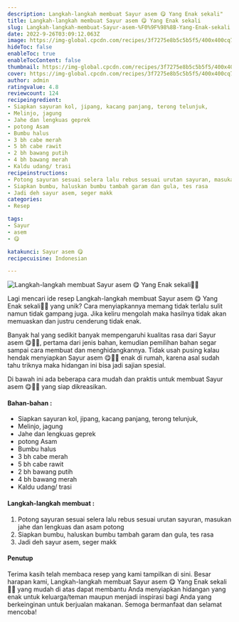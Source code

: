 ```yaml
---
description: Langkah-langkah membuat Sayur asem 😋 Yang Enak sekali"
title: Langkah-langkah membuat Sayur asem 😋 Yang Enak sekali
slug: Langkah-langkah-membuat-Sayur-asem-%F0%9F%98%8B-Yang-Enak-sekali
date: 2022-9-26T03:09:12.063Z
image: https://img-global.cpcdn.com/recipes/3f7275e8b5c5b5f5/400x400cq70/photo.jpg
hideToc: false
enableToc: true
enableTocContent: false
thumbnail: https://img-global.cpcdn.com/recipes/3f7275e8b5c5b5f5/400x400cq70/photo.jpg
cover: https://img-global.cpcdn.com/recipes/3f7275e8b5c5b5f5/400x400cq70/photo.jpg
author: admin
ratingvalue: 4.8
reviewcount: 124
recipeingredient:
- Siapkan sayuran kol, jipang, kacang panjang, terong telunjuk,
- Melinjo, jagung
- Jahe dan lengkuas geprek
- potong Asam
- Bumbu halus
- 3 bh cabe merah
- 5 bh cabe rawit
- 2 bh bawang putih
- 4 bh bawang merah
- Kaldu udang/ trasi
recipeinstructions:
- Potong sayuran sesuai selera lalu rebus sesuai urutan sayuran, masukan jahe dan lengkuas dan asam potong
- Siapkan bumbu, haluskan bumbu tambah garam dan gula, tes rasa
- Jadi deh sayur asem, seger makk
categories:
- Resep

tags:
- Sayur
- asem
- 😋

katakunci: Sayur asem 😋
recipecuisine: Indonesian

---
```


![Langkah-langkah membuat Sayur asem 😋 Yang Enak sekali👩‍🍳](https://img-global.cpcdn.com/recipes/3f7275e8b5c5b5f5/400x400cq70/photo.jpg)

Lagi mencari ide resep Langkah-langkah membuat Sayur asem 😋 Yang Enak sekali👩‍🍳 yang unik? Cara menyiapkannya memang tidak terlalu sulit namun tidak gampang juga. Jika keliru mengolah maka hasilnya tidak akan memuaskan dan justru cenderung tidak enak.

Banyak hal yang sedikit banyak mempengaruhi kualitas rasa dari Sayur asem 😋👩‍🍳, pertama dari jenis bahan, kemudian pemilihan bahan segar sampai cara membuat dan menghidangkannya. Tidak usah pusing kalau hendak menyiapkan Sayur asem 😋👩‍🍳 enak di rumah, karena asal sudah tahu triknya maka hidangan ini bisa jadi sajian spesial.

Di bawah ini ada beberapa cara mudah dan praktis untuk membuat Sayur asem 😋👩‍🍳 yang siap dikreasikan.

<!--inarticleads1-->

#### Bahan-bahan :

- Siapkan sayuran kol, jipang, kacang panjang, terong telunjuk,
- Melinjo, jagung
- Jahe dan lengkuas geprek
- potong Asam
- Bumbu halus
- 3 bh cabe merah
- 5 bh cabe rawit
- 2 bh bawang putih
- 4 bh bawang merah
- Kaldu udang/ trasi

<!--inarticleads2-->

#### Langkah-langkah membuat :

1. Potong sayuran sesuai selera lalu rebus sesuai urutan sayuran, masukan jahe dan lengkuas dan asam potong
1. Siapkan bumbu, haluskan bumbu tambah garam dan gula, tes rasa
1. Jadi deh sayur asem, seger makk

#### Penutup

Terima kasih telah membaca resep yang kami tampilkan di sini. Besar harapan kami, Langkah-langkah membuat Sayur asem 😋 Yang Enak sekali👩‍🍳 yang mudah di atas dapat membantu Anda menyiapkan hidangan yang enak untuk keluarga/teman maupun menjadi inspirasi bagi Anda yang berkeinginan untuk berjualan makanan. Semoga bermanfaat dan selamat mencoba!